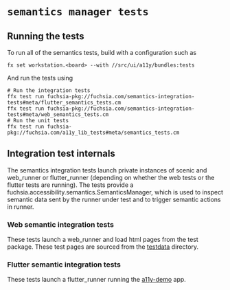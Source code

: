# `semantics manager tests`

## Running the tests

To run all of the semantics tests, build with a configuration such as
```
fx set workstation.<board> --with //src/ui/a11y/bundles:tests
```

And run the tests using
```
# Run the integration tests
ffx test run fuchsia-pkg://fuchsia.com/semantics-integration-tests#meta/flutter_semantics_tests.cm
ffx test run fuchsia-pkg://fuchsia.com/semantics-integration-tests#meta/web_semantics_tests.cm
# Run the unit tests
ffx test run fuchsia-pkg://fuchsia.com/a11y_lib_tests#meta/semantics_tests.cm
```

## Integration test internals

The semantics integration tests launch private instances of scenic and web\_runner or
flutter\_runner (depending on whether the web tests or the flutter tests are running).
The tests provide a fuchsia.accessibility.semantics.SemanticsManager, which is used to inspect
semantic data sent by the runner under test and to trigger semantic actions in runner.

### Web semantic integration tests

These tests launch a web\_runner and load html pages from the test package.  These test pages are
sourced from the [testdata](/src/ui/a11y/lib/semantics/tests/testdata) directory.

### Flutter semantic integration tests

These tests launch a flutter\_runner running the [a11y-demo](/src/ui/a11y/bin/demo) app.
